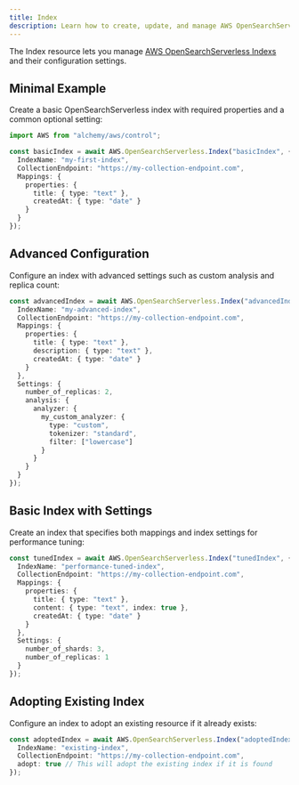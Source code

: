 ```yaml
---
title: Index
description: Learn how to create, update, and manage AWS OpenSearchServerless Indexs using Alchemy Cloud Control.
---
```


The Index resource lets you manage [AWS OpenSearchServerless Indexs](https://docs.aws.amazon.com/opensearchserverless/latest/userguide/) and their configuration settings.

## Minimal Example

Create a basic OpenSearchServerless index with required properties and a common optional setting:

```ts
import AWS from "alchemy/aws/control";

const basicIndex = await AWS.OpenSearchServerless.Index("basicIndex", {
  IndexName: "my-first-index",
  CollectionEndpoint: "https://my-collection-endpoint.com",
  Mappings: {
    properties: {
      title: { type: "text" },
      createdAt: { type: "date" }
    }
  }
});
```

## Advanced Configuration

Configure an index with advanced settings such as custom analysis and replica count:

```ts
const advancedIndex = await AWS.OpenSearchServerless.Index("advancedIndex", {
  IndexName: "my-advanced-index",
  CollectionEndpoint: "https://my-collection-endpoint.com",
  Mappings: {
    properties: {
      title: { type: "text" },
      description: { type: "text" },
      createdAt: { type: "date" }
    }
  },
  Settings: {
    number_of_replicas: 2,
    analysis: {
      analyzer: {
        my_custom_analyzer: {
          type: "custom",
          tokenizer: "standard",
          filter: ["lowercase"]
        }
      }
    }
  }
});
```

## Basic Index with Settings

Create an index that specifies both mappings and index settings for performance tuning:

```ts
const tunedIndex = await AWS.OpenSearchServerless.Index("tunedIndex", {
  IndexName: "performance-tuned-index",
  CollectionEndpoint: "https://my-collection-endpoint.com",
  Mappings: {
    properties: {
      title: { type: "text" },
      content: { type: "text", index: true },
      createdAt: { type: "date" }
    }
  },
  Settings: {
    number_of_shards: 3,
    number_of_replicas: 1
  }
});
```

## Adopting Existing Index

Configure an index to adopt an existing resource if it already exists:

```ts
const adoptedIndex = await AWS.OpenSearchServerless.Index("adoptedIndex", {
  IndexName: "existing-index",
  CollectionEndpoint: "https://my-collection-endpoint.com",
  adopt: true // This will adopt the existing index if it is found
});
```